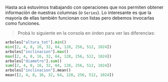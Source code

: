 Hasta acá estuvimos trabajando con operaciones que nos permiten obtener información de nuestras columnas (o `Series`). Lo interesante es que la mayoría de ellas también funcionan con listas pero debemos invocarlas como funciones.

> Probá lo siguiente en la consola en órden para ver las diferencias:
>
```python
arboles["altura_tot"].min()
min([2, 4, 8, 16, 32, 64, 128, 256, 512, 1024])
arboles["inclinacion"].max()
max([2, 4, 8, 16, 32, 64, 128, 256, 512, 1024])
arboles["diametro"].sum()
sum([2, 4, 8, 16, 32, 64, 128, 256, 512, 1024])
arboles["inclinacion"].mean()
mean([2, 4, 8, 16, 32, 64, 128, 256, 512, 1024])
```
